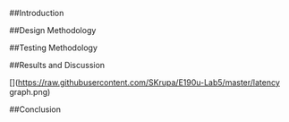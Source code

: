 
##Introduction

##Design Methodology

##Testing Methodology

##Results and Discussion

[](https://raw.githubusercontent.com/SKrupa/E190u-Lab5/master/latency graph.png)

##Conclusion
